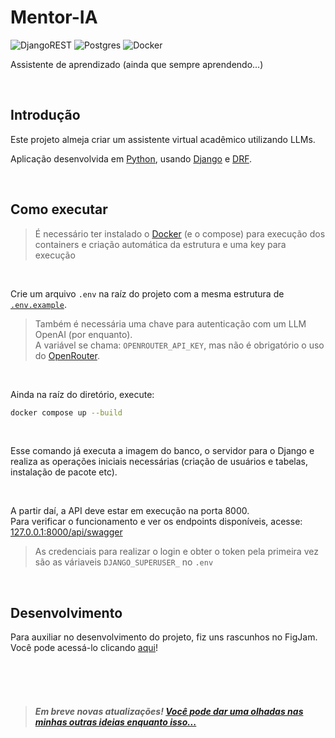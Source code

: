 # Mentor-IA

![DjangoREST](https://img.shields.io/badge/DJANGO-REST-ff1709?style=for-the-badge&logo=django&logoColor=white&color=ff1709&labelColor=gray)
![Postgres](https://img.shields.io/badge/postgres-%23316192.svg?style=for-the-badge&logo=postgresql&logoColor=white)
![Docker](https://img.shields.io/badge/docker-%230db7ed.svg?style=for-the-badge&logo=docker&logoColor=white)

Assistente de aprendizado (ainda que sempre aprendendo...)

<br>

## Introdução

Este projeto almeja criar um assistente virtual acadêmico utilizando LLMs.  
  
  
Aplicação desenvolvida em [Python](https://www.python.org/), usando [Django](https://www.djangoproject.com/) e [DRF](https://www.django-rest-framework.org/).

<br>

## Como executar

> É necessário ter instalado o [Docker](https://www.docker.com/) (e o compose) para execução dos containers e criação automática da estrutura e uma key para execução

<br>

Crie um arquivo `.env` na raíz do projeto com a mesma estrutura de [`.env.example`](/.env.example).  

> Também é necessária uma chave para autenticação com um LLM OpenAI (por enquanto).  
> A variável se chama: `OPENROUTER_API_KEY`, mas não é obrigatório o uso do [OpenRouter](https://openrouter.ai/).

<br>

Ainda na raíz do diretório, execute:
```bash
docker compose up --build 
```

<br>

Esse comando já executa a imagem do banco, o servidor para o Django e realiza as operações iniciais necessárias (criação de usuários e tabelas, instalação de pacote etc).

<br>

A partir daí, a API deve estar em execução na porta 8000.  
Para verificar o funcionamento e ver os endpoints disponíveis, acesse: [127.0.0.1:8000/api/swagger](http://127.0.0.1:8000/api/swagger)

> As credenciais para realizar o login e obter o token pela primeira vez são as váriaveis `DJANGO_SUPERUSER_` no `.env`

<br>

## Desenvolvimento

Para auxiliar no desenvolvimento do projeto, fiz uns rascunhos no FigJam. Você pode acessá-lo clicando [aqui](https://www.figma.com/board/krnC8naMoXhWwbJ3ASpnHn/mentor-ia?node-id=0-1&t=lUAq6zyc0ziU33qE-1)!


<br>
<br>
<br>

> ##### Em breve novas atualizações! [Você pode dar uma olhadas nas minhas outras ideias enquanto isso...](https://github.com/tiagofribeiro)
